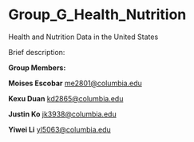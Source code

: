 # Group_G_Health_Nutrition
Health and Nutrition Data in the United States

Brief description:


**Group Members:**

**Moises Escobar**
me2801@columbia.edu

**Kexu Duan**
kd2865@columbia.edu

**Justin Ko**
jk3938@columbia.edu


**Yiwei Li**
yl5063@columbia.edu
